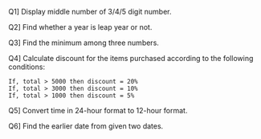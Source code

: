 Q1] Display middle number of 3/4/5 digit number.

Q2] Find whether a year is leap year or not.

Q3] Find the minimum among three numbers.

Q4] Calculate discount for the items purchased according to the following conditions:
    
    If, total > 5000 then discount = 20%
    If, total > 3000 then discount = 10%
    If, total > 1000 then discount = 5%

Q5] Convert time in 24-hour format to 12-hour format.

Q6] Find the earlier date from given two dates.